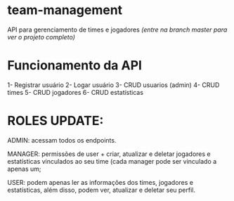 # team-management
API para gerenciamento de times e jogadores
*(entre na branch master para ver o projeto completo)*

# Funcionamento da API
1- Registrar usuário
2- Logar usuário
3- CRUD usuarios (admin)
4- CRUD times
5- CRUD jogadores
6- CRUD estatísticas

# ROLES UPDATE:

ADMIN: acessam todos os endpoints.

MANAGER: permissões de user + criar, atualizar e deletar jogadores e estatísticas vinculados ao seu time (cada manager pode ser vinculado a apenas um;

USER: podem apenas ler as informações dos times, jogadores e estatísticas,
além disso, podem ver, atualizar e deletar seu perfil.

